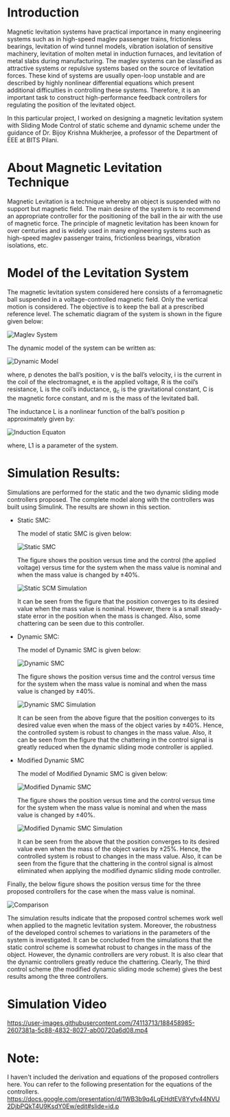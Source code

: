 # Introduction
Magnetic levitation systems have practical importance in many engineering systems such as in high-speed maglev passenger trains, frictionless bearings, levitation of wind tunnel models, vibration isolation of sensitive machinery, levitation of molten metal in induction furnaces, and levitation of metal slabs during manufacturing. The maglev systems can be classified as attractive systems or repulsive systems based on the source of levitation forces. These kind of systems are usually open-loop unstable and are described by highly nonlinear differential equations which present additional difficulties in controlling these systems. Therefore, it is an important task to construct high-performance feedback controllers for regulating the position of the levitated object. 

In this particular project, I worked on designing a magnetic levitation system with Sliding Mode Control of static scheme and dynamic scheme under the guidance of Dr. Bijoy Krishna Mukherjee, a professor of the Department of EEE at BITS Pilani. 

# About Magnetic Levitation Technique
Magnetic Levitation is a technique whereby an object is suspended with no support but magnetic field. The main desire of the system is to recommend an appropriate controller for the positioning of the ball in the air with the use of magnetic force. The principle of magnetic levitation has been known for over centuries and is widely used in many engineering systems such as high-speed maglev passenger trains, frictionless bearings, vibration isolations, etc.

# Model of the Levitation System
The magnetic levitation system considered here consists of a ferromagnetic ball suspended in a voltage-controlled magnetic field. Only the vertical motion is considered. The objective is to keep the ball at a prescribed reference level. The schematic diagram of the system is shown in the figure given below: 

![Maglev System](https://user-images.githubusercontent.com/74113713/188432107-46ca5d10-a77a-40be-bdf8-b74e90fad9f9.jpg)

The dynamic model of the system can be written as: 

![Dynamic Model](https://user-images.githubusercontent.com/74113713/188432714-6708e4ca-9d29-47e8-9401-d40af79e5bc0.jpg)

where, p denotes the ball’s position, v is the ball’s velocity, i is the current in the coil of the electromagnet, e is the applied voltage, R is the coil’s resistance, L is the coil’s inductance, g<sub>c</sub> is the gravitational constant, C is the magnetic force constant, and m is the mass of the levitated ball. 

The inductance L is a nonlinear function of the ball’s position p approximately given by: 

![Induction Equaton](https://user-images.githubusercontent.com/74113713/188434490-65d62c6b-abfc-4733-bee4-8178d850baba.jpg)

where, L1 is a parameter of the system.

# Simulation Results: 
Simulations are performed for the static and the two dynamic sliding mode controllers proposed. The complete model along with the controllers was built using Simulink. The results are shown in this section. 

* Static SMC: 

  The model of static SMC is given below: 
  
  ![Static SMC](https://user-images.githubusercontent.com/74113713/188436835-39c862b0-7f34-46cc-9660-cdc9bef61728.jpg)
  
  The figure shows the position versus time and the control (the applied voltage) versus time for the system when the mass value is nominal and when the mass value is   changed by ±40%.  
  
  ![Static SCM Simulation](https://user-images.githubusercontent.com/74113713/188441322-7da8b45d-5ae7-4a1c-86f0-e91007718d4c.jpg)
  
  It can be seen from the figure that the position converges to its desired value when the mass value is nominal. However, there is a small steady-state error in the position when the mass is changed. Also, some chattering can be seen due to this controller.
  
* Dynamic SMC: 

  The model of Dynamic SMC is given below:
  
  ![Dynamic SMC](https://user-images.githubusercontent.com/74113713/188441725-1c5fc7c1-b961-4573-b310-05552d2fb279.jpg)
  
  The figure shows the position versus time and the control versus time for the system when the mass value is nominal and when the mass value is changed by ±40%. 
  
  ![Dynamic SMC Simulation](https://user-images.githubusercontent.com/74113713/188443583-3f0e5f53-a2d7-4d3b-b533-1f28c1570e54.jpg)
  
  It can be seen from the above figure that the position converges to its desired value even when the mass of the object varies by ±40%. Hence, the controlled system is robust to changes in the mass value. Also, it can be seen from the figure that the chattering in the control signal is greatly reduced when the dynamic sliding mode controller is applied.
  
* Modified Dynamic SMC

  The model of Modified Dynamic SMC is given below:
  
  ![Modified Dynamic SMC](https://user-images.githubusercontent.com/74113713/188443954-48c28bce-b02a-4d4a-b902-9c2e567ff84e.jpg)
  
  The figure shows the position versus time and the control versus time for the system when the mass value is nominal and when the mass value is changed by ±40%. 
  
  ![Modified Dynamic SMC Simulation](https://user-images.githubusercontent.com/74113713/188445814-561a6d18-4753-482e-b55f-c7906397d687.jpg)
 
  It can be seen from the above that the position converges to its desired value even when the mass of the object varies by ±25%. Hence, the controlled system is robust to changes in the mass value. Also, it can be seen from the figure that the chattering in the control signal is almost eliminated when applying the modified dynamic sliding mode controller.


Finally, the below figure shows the position versus time for the three proposed controllers for the case when the mass
value is nominal.  

![Comparison](https://user-images.githubusercontent.com/74113713/188446518-92ff5d01-9f52-474d-81c2-b533c66bf181.jpg)

The simulation results indicate that the proposed control schemes work well when applied to the magnetic levitation system. Moreover, the robustness
of the developed control schemes to variations in the parameters of the system is investigated. It can be concluded from the simulations that the static control scheme is somewhat robust to changes in the mass of the object. However, the dynamic controllers are very robust. It is also clear that the dynamic controllers greatly reduce the chattering. Clearly, The third control scheme (the modified dynamic sliding mode scheme) gives the best results among the three controllers.

# Simulation Video 



https://user-images.githubusercontent.com/74113713/188458985-2607381a-5c88-4832-8027-ab00720a6d08.mp4


# Note: 
I haven't included the derivation and equations of the proposed controllers here. You can refer to the following presentation for the equations of the controllers.  
https://docs.google.com/presentation/d/1WB3b9q4LgEHdtEV8Yyfv44NVU2DjbPQkT4U9KsdY0Ew/edit#slide=id.p  

